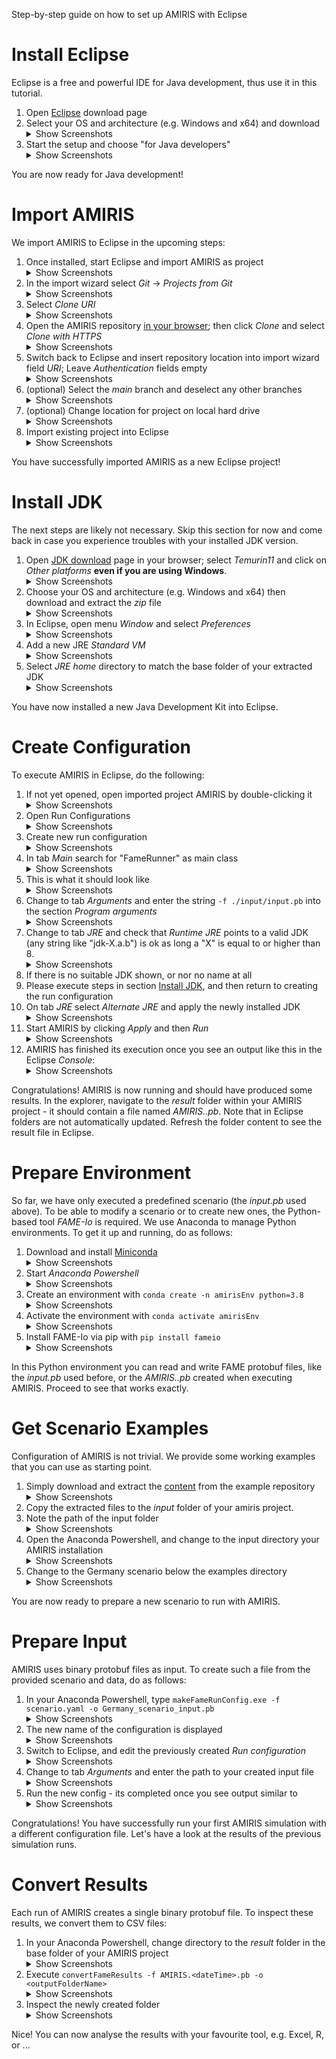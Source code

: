 Step-by-step guide on how to set up AMIRIS with Eclipse

# Install Eclipse

Eclipse is a free and powerful IDE for Java development, thus use it in this tutorial.

1. Open [Eclipse](https://www.eclipse.org/downloads) download page
2. Select your OS and architecture (e.g. Windows and x64) and download <details><summary>Show Screenshots</summary>![](uploads/screenshots/Eclipse_Install_1.png) ![](uploads/screenshots/Eclipse_Install_2.png)</details>
3. Start the setup and choose "for Java developers" <details><summary>Show Screenshots</summary>![](uploads/screenshots/Eclipse_Install_3.png)</details>

You are now ready for Java development!

# Import AMIRIS

We import AMIRIS to Eclipse in the upcoming steps:

1. Once installed, start Eclipse and import AMIRIS as project <details><summary>Show Screenshots</summary>![](uploads/screenshots/AMIRIS_Import_1.png)</details>
2. In the import wizard select *Git* &rarr; *Projects from Git* <details><summary>Show Screenshots</summary>![](uploads/screenshots/AMIRIS_Import_2.png)</details>
3. Select *Clone URI* <details><summary>Show Screenshots</summary>![](uploads/screenshots/AMIRIS_Import_3.png)</details>
4. Open the AMIRIS repository [in your browser](https://gitlab.com/dlr-ve/esy/amiris/amiris/); then click *Clone* and select *Clone with HTTPS* <details><summary>Show Screenshots</summary>![](uploads/screenshots/AMIRIS_Import_4.png)</details>
5. Switch back to Eclipse and insert repository location into import wizard field *URI*; Leave *Authentication* fields empty <details><summary>Show Screenshots</summary>![](uploads/screenshots/AMIRIS_Import_5.png)</details>
6. (optional) Select the *main* branch and deselect any other branches <details><summary>Show Screenshots</summary>![](uploads/screenshots/AMIRIS_Import_6.png)</details>
7. (optional) Change location for project on local hard drive <details><summary>Show Screenshots</summary>![](uploads/screenshots/AMIRIS_Import_7.png)</details>
8. Import existing project into Eclipse <details><summary>Show Screenshots</summary>![](uploads/screenshots/AMIRIS_Import_8.png) ![](uploads/screenshots/AMIRIS_Import_9.png)</details>

You have successfully imported AMIRIS as a new Eclipse project!

# Install JDK

The next steps are likely not necessary.
Skip this section for now and come back in case you experience troubles with your installed JDK version.

1. Open [JDK download](https://adoptium.net/?variant=openjdk11) page in your browser; select *Temurin11* and click on *Other platforms* **even if you are using Windows**.<details><summary>Show Screenshots</summary>![](uploads/screenshots/Eclipse_JDK_1.png)</details>
2. Choose your OS and architecture (e.g. Windows and x64) then download and extract the *zip* file <details><summary>Show Screenshots</summary>![](uploads/screenshots/Eclipse_JDK_2.png)</details>
3. In Eclipse, open menu *Window* and select *Preferences* <details><summary>Show Screenshots</summary>![](uploads/screenshots/Eclipse_JDK_3.png)</details>
4. Add a new JRE *Standard VM* <details><summary>Show Screenshots</summary>![](uploads/screenshots/Eclipse_JDK_4.png)</details>
5. Select *JRE home* directory to match the base folder of your extracted JDK <details><summary>Show Screenshots</summary>![](uploads/screenshots/Eclipse_JDK_5.png)</details>

You have now installed a new Java Development Kit into Eclipse.

# Create Configuration

To execute AMIRIS in Eclipse, do the following:

1. If not yet opened, open imported project AMIRIS by double-clicking it <details><summary>Show Screenshots</summary>![](uploads/screenshots/AMIRIS_Run_0.png)</details>
2. Open Run Configurations <details><summary>Show Screenshots</summary>![](uploads/screenshots/AMIRIS_Run_1.png)</details>
3. Create new run configuration <details><summary>Show Screenshots</summary>![](uploads/screenshots/AMIRIS_Run_2.png)</details>
4. In tab *Main* search for "FameRunner" as main class <details><summary>Show Screenshots</summary>![](uploads/screenshots/AMIRIS_Run_3.png)</details>
5. This is what it should look like <details><summary>Show Screenshots</summary>![](uploads/screenshots/AMIRIS_Run_4.png)</details>
6. Change to tab *Arguments* and enter the string `-f ./input/input.pb` into the section *Program arguments* <details><summary>Show Screenshots</summary>![](uploads/screenshots/AMIRIS_Run_5.png)</details>
7. Change to tab *JRE* and check that *Runtime JRE* points to a valid JDK (any string like "jdk-X.a.b") is ok as long a "X" is equal to or higher than 8. <details><summary>Show Screenshots</summary>![](uploads/screenshots/AMIRIS_Run_6.png)</details>
8. If there is no suitable JDK shown, or nor no name at all
  1. Please execute steps in section [Install JDK](#install-jdk), and then return to creating the run configuration
  2. On tab *JRE* select *Alternate JRE* and apply the newly installed JDK <details><summary>Show Screenshots</summary>![](uploads/screenshots/AMIRIS_Run_7.png)</details>
9. Start AMIRIS by clicking *Apply* and then *Run* <details><summary>Show Screenshots</summary>![](uploads/screenshots/AMIRIS_Run_8.png)</details>
10. AMIRIS has finished its execution once you see an output like this in the Eclipse *Console*: <details><summary>Show Screenshots</summary>![](uploads/screenshots/AMIRIS_Run_9.png)</details>

Congratulations! AMIRIS is now running and should have produced some results.
In the explorer, navigate to the *result* folder within your AMIRIS project - it should contain a file named *AMIRIS.<Date>.pb*.
Note that in Eclipse folders are not automatically updated. Refresh the folder content to see the result file in Eclipse.

# Prepare Environment

So far, we have only executed a predefined scenario (the *input.pb* used above).
To be able to modify a scenario or to create new ones, the Python-based tool *FAME-Io* is required.
We use Anaconda to manage Python environments.
To get it up and running, do as follows:

1. Download and install [Miniconda](https://docs.conda.io/en/latest/miniconda.html) <details><summary>Show Screenshots</summary>![](uploads/screenshots/Conda_Setup_1.png)</details>
2. Start *Anaconda Powershell* <details><summary>Show Screenshots</summary>![](uploads/screenshots/Conda_Setup_2.png)</details>
3. Create an environment with `conda create -n amirisEnv python=3.8` <details><summary>Show Screenshots</summary>![](uploads/screenshots/Conda_Setup_3.png)</details>
4. Activate the environment with `conda activate amirisEnv` <details><summary>Show Screenshots</summary>![](uploads/screenshots/Conda_Setup_4.png)</details>
5. Install FAME-Io via pip with `pip install fameio` <details><summary>Show Screenshots</summary>![](uploads/screenshots/Conda_Setup_5.png)</details>

In this Python environment you can read and write FAME protobuf files, like the *input.pb* used before, or the *AMIRIS.<Date>.pb* created when executing AMIRIS.
Proceed to see that works exactly.

# Get Scenario Examples

Configuration of AMIRIS is not trivial.
We provide some working examples that you can use as starting point.

1. Simply download and extract the [content](https://gitlab.com/dlr-ve/esy/amiris/examples/-/archive/main/examples-main.zip) from the example repository <details><summary>Show Screenshots</summary>![](uploads/screenshots/Examples_Download_1.png)</details>
2. Copy the extracted files to the *input* folder of your amiris project.
3. Note the path of the input folder <details><summary>Show Screenshots</summary>![](uploads/screenshots/Examples_Download_2.png)</details>
4. Open the Anaconda Powershell, and change to the input directory your AMIRIS installation <details><summary>Show Screenshots</summary>![](uploads/screenshots/Examples_Download_3.png)</details>
5. Change to the Germany scenario below the examples directory <details><summary>Show Screenshots</summary>![](uploads/screenshots/Examples_Download_4.png)</details>

You are now ready to prepare a new scenario to run with AMIRIS.

# Prepare Input

AMIRIS uses binary protobuf files as input.
To create such a file from the provided scenario and data, do as follows:

1. In your Anaconda Powershell, type `makeFameRunConfig.exe -f scenario.yaml -o Germany_scenario_input.pb` <details><summary>Show Screenshots</summary>![](uploads/screenshots/AMIRIS_Input_1.png)</details>
2. The new name of the configuration is displayed <details><summary>Show Screenshots</summary>![](uploads/screenshots/AMIRIS_Input_2.png)</details>
3. Switch to Eclipse, and edit the previously created *Run configuration* <details><summary>Show Screenshots</summary>![](uploads/screenshots/AMIRIS_Run_4.png)</details>
4. Change to tab *Arguments* and enter the path to your created input file <details><summary>Show Screenshots</summary>![](uploads/screenshots/AMIRIS_Input_3.png)</details>
5. Run the new config - its completed once you see output similar to <details><summary>Show Screenshots</summary>![](uploads/screenshots/AMIRIS_Input_4.png)</details>

Congratulations! You have successfully run your first AMIRIS simulation with a different configuration file.
Let's have a look at the results of the previous simulation runs.

# Convert Results

Each run of AMIRIS creates a single binary protobuf file.
To inspect these results, we convert them to CSV files:

1. In your Anaconda Powershell, change directory to the *result* folder in the base folder of your AMIRIS project <details><summary>Show Screenshots</summary>![](uploads/screenshots/AMIRIS_Result_1.png)</details>
2. Execute `convertFameResults -f AMIRIS.<dateTime>.pb -o <outputFolderName>` <details><summary>Show Screenshots</summary>![](uploads/screenshots/AMIRIS_Result_2.png)</details>
3. Inspect the newly created folder <details><summary>Show Screenshots</summary>![](uploads/screenshots/AMIRIS_Result_3.png)</details>

Nice! You can now analyse the results with your favourite tool, e.g. Excel, R, or ...